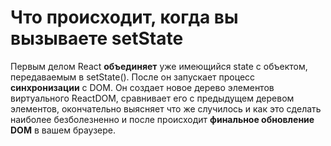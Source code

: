 Что происходит, когда вы вызываете setState
=====================

Первым делом React **объединяет** уже имеющийся state с объектом, передаваемым в setState(). После он запускает процесс **синхронизации** с DOM. Он создает новое дерево элементов виртуального ReactDOM, сравнивает его с предыдущем деревом элементов, окончательно выясняет что же случилось и как это сделать наиболее безболезненно и после происходит **финальное обновление DOM** в вашем браузере.
